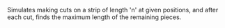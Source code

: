 Simulates making cuts on a strip of length 'n' at given positions, and after each cut, finds the maximum length of the remaining pieces.